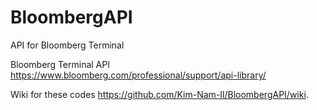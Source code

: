 # BloombergAPI
API for Bloomberg Terminal

Bloomberg Terminal API <https://www.bloomberg.com/professional/support/api-library/>


Wiki for these codes <https://github.com/Kim-Nam-Il/BloombergAPI/wiki>.
